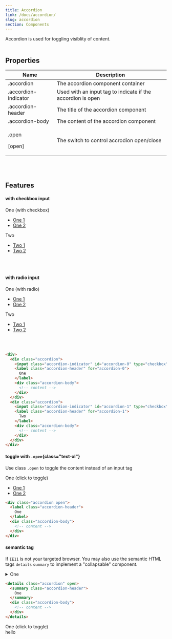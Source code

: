 ```yaml
---
title: Accordion
link: /docs/accordion/
slug: accordion
section: Components
---
```


<script>
export default {
  data () {
    return {
      open: true
    }
  }
}
</script>

Accordion is used for toggling visiblity of content.
<br>
<br>

## Properties
<table class="ro-table-group ro-table-group-outline">
  <thead>
    <tr>
      <th>Name</th>
      <th>Description</th>
    </tr>
  </thead>
  <tbody class="align-baseline">
    <tr>
      <td>.accordion</td>
      <td>
        The accordion component container
      </td>
    </tr>
    <tr>
      <td>.accordion-indicator</td>
      <td>
        Used with an input tag to indicate if the accordion is open
      </td>
    </tr>
    <tr>
      <td>.accordion-header</td>
      <td>
        The title of the accordion component
      </td>
    </tr>
    <tr>
      <td>.accordion-body</td>
      <td>
        The content of the accordion component
      </td>
    </tr>
    <tr>
      <td>
        <p>.open</p>
        <p>[open]</p>
      </td>
      <td>
        The switch to control accrodion open/close
      </td>
    </tr>
  </tbody>
</table>
<br>
<br>

## Features
#### with checkbox input
<div>
  <div class="accordion mx-4 w-64">
    <input class="accordion-indicator" id="accordion-0" type="checkbox" name="accordion-checkbox-0" hidden checked />
    <label class="accordion-header" for="accordion-0">
      One (with checkbox)
    </label>
    <div class="accordion-body">
      <ul class="menu">
        <li class="menu-item">
          <a href="#accordions">One 1</a>
        </li>
        <li class="menu-item">
          <a href="#accordions">One 2</a>
        </li>
      </ul>
    </div>
  </div>
  <div class="accordion mx-4 w-64">
    <input class="accordion-indicator" id="accordion-1" type="checkbox" name="accordion-checkbox-0" hidden />
    <label class="accordion-header" for="accordion-1">
      Two
    </label>
    <div class="accordion-body">
      <ul class="menu">
        <li class="menu-item">
          <a href="#accordions">Two 1</a>
        </li>
        <li class="menu-item">
          <a href="#accordions">Two 2</a>
        </li>
      </ul>
    </div>
  </div>
</div>
<br>
<br>

#### with radio input
<div>
  <div class="accordion mx-4 w-64">
    <input class="accordion-indicator" id="accordion-2" type="radio" name="accordion-radio-0" hidden checked>
    <label class="accordion-header" for="accordion-2">
      One (with radio)
    </label>
    <div class="accordion-body">
      <ul class="menu">
        <li class="menu-item">
          <a href="#accordions">One 1</a>
        </li>
        <li class="menu-item">
          <a href="#accordions">One 2</a>
        </li>
      </ul>
    </div>
  </div>
  <div class="accordion mx-4 w-64">
    <input class="accordion-indicator" id="accordion-3" type="radio" name="accordion-radio-0" hidden>
    <label class="accordion-header" for="accordion-3">
      Two
    </label>
    <div class="accordion-body">
      <ul class="menu">
        <li class="menu-item">
          <a href="#accordions">Two 1</a>
        </li>
        <li class="menu-item">
          <a href="#accordions">Two 2</a>
        </li>
      </ul>
    </div>
  </div>
</div>
<br>
<br>

```html {}
<div>
  <div class="accordion">
    <input class="accordion-indicator" id="accordion-0" type="checkbox" name="accordion-checkbox-0" hidden checked />
    <label class="accordion-header" for="accordion-0">
      One
    </label>
    <div class="accordion-body">
      <!-- content -->
    </div>
  </div>
  <div class="accordion">
    <input class="accordion-indicator" id="accordion-1" type="checkbox" name="accordion-checkbox-0" hidden />
    <label class="accordion-header" for="accordion-1">
      Two
    </label>
    <div class="accordion-body">
      <!-- content -->
    </div>
  </div>
</div>
```

#### toggle with `.open`{class="text-xl"}
Use class `.open` to toggle the content instead of an input tag

<div class="accordion w-64" :class="{ open }">
  <label class="accordion-header" @click="open = !open">
    One (click to toggle)
  </label>
  <div class="accordion-body">
    <ul class="menu">
      <li class="menu-item">
        <a href="#accordions">One 1</a>
      </li>
      <li class="menu-item">
        <a href="#accordions">One 2</a>
      </li>
    </ul>
  </div>
</div>

```html {}
<div class="accordion open">
  <label class="accordion-header">
    One
  </label>
  <div class="accordion-body">
    <!-- content -->
  </div>
</div>
```

#### semantic tag
If `IE11` is not your targeted browser. You may also use the semantic HTML tags `details`&nbsp;`summary` to implement a "collapsable" component.

<details class="accordion">
  <summary class="accordion-header">
    One
  </summary>
  <div class="accordion-body">
    <ul class="menu">
      <li class="menu-item">
        <a href="#accordions">One 1</a>
      </li>
      <li class="menu-item">
        <a href="#accordions">One 2</a>
      </li>
    </ul>
  </div>
</details>

```html {}
<details class="accordion" open>
  <summary class="accordion-header">
    One
  </summary>
  <div class="accordion-body">
    <!-- content -->
  </div>
</details>
```



<div class="accordion w-64">
  <input class="accordion-indicator" id="accordion-5" type="checkbox" name="accordion-checkbox-0" hidden checked />
  <label class="accordion-header" for="accordion-5">
    One (click to toggle)
  </label>
  <div class="accordion-body">
    <div>
      hello
    </div>
  </div>
</div>